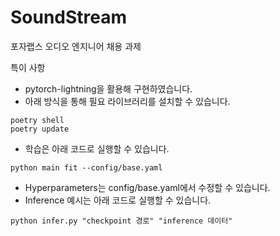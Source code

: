 # SoundStream
포자랩스 오디오 엔지니어 채용 과제


특이 사항
- pytorch-lightning을 활용해 구현하였습니다.
- 아래 방식을 통해 필요 라이브러리를 설치할 수 있습니다.
```
poetry shell
poetry update
```
- 학습은 아래 코드로 실행할 수 있습니다.
```
python main fit --config/base.yaml
```
- Hyperparameters는 config/base.yaml에서 수정할 수 있습니다.
- Inference 예시는 아래 코드로 실행할 수 있습니다.
```
python infer.py "checkpoint 경로" "inference 데이터"
```


